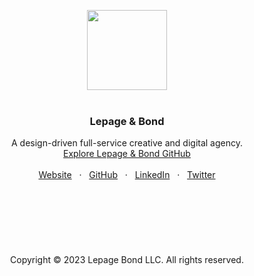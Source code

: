 <p align="center">
  <a href=#>
    <img src="https://user-images.githubusercontent.com/1711854/220661115-c3500a41-aa18-4971-afd6-ec8413b65f67.png" width="128">
  </a>
  <br/>
  <br/>
</p>

<h3 align="center">Lepage & Bond</h3>

<p align="center">
  A design-driven full-service creative and digital agency.
  <br/>
  <a href="https://github.com/lepagebond">Explore Lepage & Bond GitHub</a>
  <br/>
  <br/>
  <a href="https://lepagebond.com">Website</a>
  &nbsp; · &nbsp;
  <a href="https://github.com/lepagebond">GitHub</a>
  &nbsp; · &nbsp;
  <a href="https://www.linkedin.com/company/lepagebond">LinkedIn</a>
  &nbsp; · &nbsp;
  <a href="https://twitter.com/lepagebond">Twitter</a>
  <br/>
  <br/>
  <br/>
  <br/>
  <br/>
  <br/>
  <br/>
  <br/>
    Copyright © 2023 Lepage Bond LLC. All rights reserved.
  </p>
</p>


<br/>

